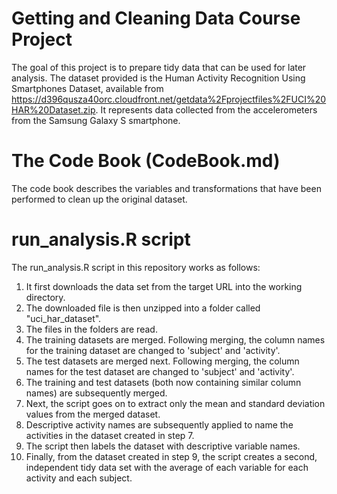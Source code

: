 Getting and Cleaning Data Course Project
========================================

The goal of this project is to prepare tidy data that can be used for later analysis. The dataset provided is the Human Activity Recognition Using Smartphones Dataset, available from https://d396qusza40orc.cloudfront.net/getdata%2Fprojectfiles%2FUCI%20HAR%20Dataset.zip. It represents data collected from the accelerometers from the Samsung Galaxy S smartphone. 


The Code Book (CodeBook.md)
===========================
The code book describes the variables and transformations that have been performed to clean up the original dataset.


run_analysis.R script
=====================
The run_analysis.R script in this repository works as follows:
1. It first downloads the data set from the target URL into the working directory.
2. The downloaded file is then unzipped into a folder called "uci_har_dataset".
3. The files in the folders are read.
4. The training datasets are merged. Following merging, the column names for the training dataset are changed to 'subject' and 'activity'.
5. The test datasets are merged next. Following merging, the column names for the test dataset are changed to 'subject' and 'activity'.
6. The training and test datasets (both now containing similar column names) are subsequently merged.
7. Next, the script goes on to extract only the mean and standard deviation values from the merged dataset.
8. Descriptive activity names are subsequently applied to name the activities in the dataset created in step 7.
9. The script then labels the dataset with descriptive variable names.
10. Finally, from the dataset created in step 9, the script creates a second, independent tidy data set with the average of each variable for each activity and each subject.

